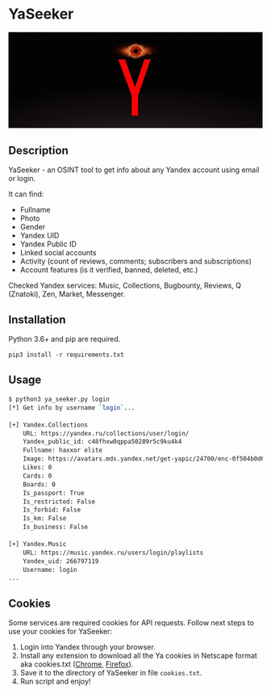 # YaSeeker

<p align="center">
  <img src="./logo.jpg" />
</p>

## Description

YaSeeker - an OSINT tool to get info about any Yandex account using email or login.

It can find:
- Fullname
- Photo
- Gender
- Yandex UID
- Yandex Public ID
- Linked social accounts
- Activity (count of reviews, comments; subscribers and subscriptions)
- Account features (is it verified, banned, deleted, etc.)

Checked Yandex services: Music, Collections, Bugbounty, Reviews, Q (Znatoki), Zen, Market, Messenger.

## Installation

Python 3.6+ and pip are required.

    pip3 install -r requirements.txt

## Usage

```bash
$ python3 ya_seeker.py login
[*] Get info by username `login`...

[+] Yandex.Collections
	URL: https://yandex.ru/collections/user/login/
	Yandex_public_id: c48fhxw0qppa50289r5c9ku4k4
	Fullname: haxxor elite
	Image: https://avatars.mds.yandex.net/get-yapic/24700/enc-0f504b0d68d5f6fb0d336e2157b44e88ef2225aff6a621016f4dccad990b5d3e/islands-200
	Likes: 0
	Cards: 0
	Boards: 0
	Is_passport: True
	Is_restricted: False
	Is_forbid: False
	Is_km: False
	Is_business: False

[+] Yandex.Music
	URL: https://music.yandex.ru/users/login/playlists
	Yandex_uid: 266797119
	Username: login
...
```

## Cookies

Some services are required cookies for API requests. Follow next steps to use your cookies for YaSeeker:
1. Login into Yandex through your browser.
1. Install any extension to download all the Ya cookies in Netscape format aka cookies.txt  ([Chrome](https://chrome.google.com/webstore/detail/get-cookiestxt/bgaddhkoddajcdgocldbbfleckgcbcid), [Firefox](https://addons.mozilla.org/en-US/firefox/addon/cookies-txt/)).
1. Save it to the directory of YaSeeker in file `cookies.txt`.
1. Run script and enjoy!